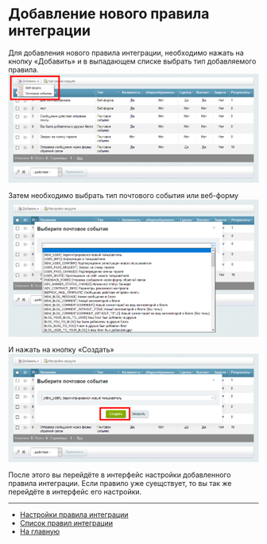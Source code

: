 # Добавление нового правила интеграции

Для добавления нового правила интеграции, необходимо нажать на кнопку «Добавить» и в выпадающем списке выбрать тип добавляемого правила.
![Добавление нового правила интеграции](./add/r2-1.png)

Затем необходимо выбрать тип почтового события или веб-форму
![Выбор типа почтового события](./add/r3.png)

И нажать на кнопку «Создать»
![Создание нового правила интеграции](./add/r4-1.png)

После этого вы перейдёте в интерфейс настройки добавленного правила интеграции. Если правило уже суещствует, то вы так же перейдёте в интерфейс его настройки.

---
* [Настройки правила интеграции](./update.md)
* [Список правил интеграции](../rules.md)
* [На главную](../../README.MD)